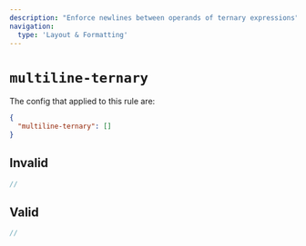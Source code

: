 ```yaml
---
description: "Enforce newlines between operands of ternary expressions"
navigation:
  type: 'Layout & Formatting'
---
```


# `multiline-ternary`

The config that applied to this rule are:

```json
{
  "multiline-ternary": []
}
```

## Invalid

```js invalid
//
```

## Valid

```js valid
//
```
  